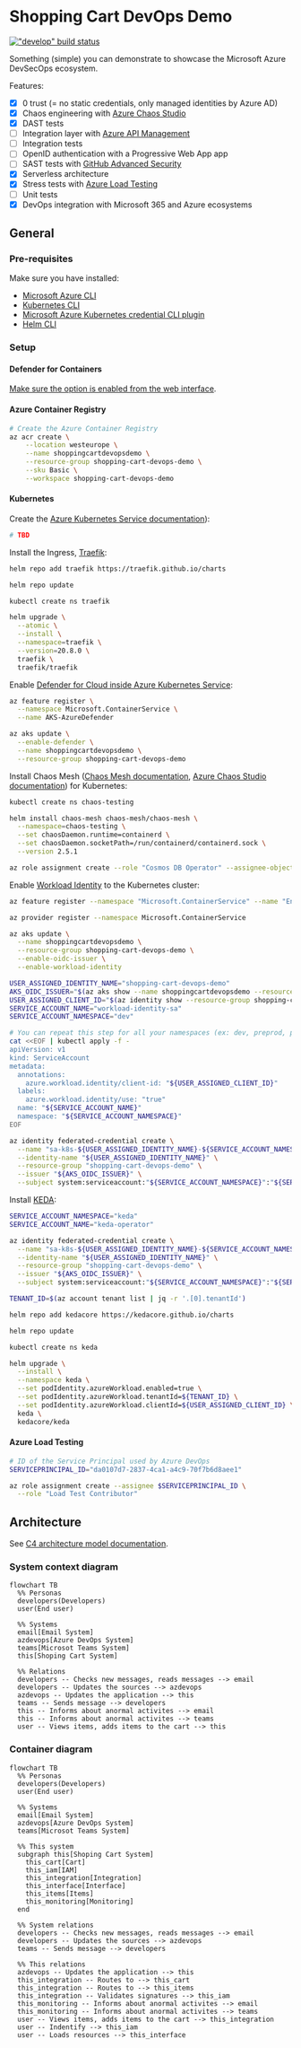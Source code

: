 # Shopping Cart DevOps Demo

[!["develop" build status](https://dev.azure.com/shopping-cart-devops-demo/shopping-cart-devops-demo/_apis/build/status/clemlesne.shopping-cart-devops-demo?branchName=develop)](https://dev.azure.com/shopping-cart-devops-demo/shopping-cart-devops-demo/_build/latest?definitionId=1&branchName=develop)

Something (simple) you can demonstrate to showcase the Microsoft Azure DevSecOps ecosystem.

Features:

- [x] 0 trust (= no static credentials, only managed identities by Azure AD)
- [x] Chaos engineering with [Azure Chaos Studio](https://azure.microsoft.com/en-us/products/chaos-studio/)
- [x] DAST tests
- [ ] Integration layer with [Azure API Management](https://azure.microsoft.com/en-us/products/api-management)
- [ ] Integration tests
- [ ] OpenID authentication with a Progressive Web App app
- [ ] SAST tests with [GitHub Advanced Security](https://docs.azdevops.com/en/get-started/learning-about-azdevops/about-azdevops-advanced-security)
- [x] Serverless architecture
- [x] Stress tests with [Azure Load Testing](https://azure.microsoft.com/en-us/products/load-testing)
- [ ] Unit tests
- [x] DevOps integration with Microsoft 365 and Azure ecosystems

## General

### Pre-requisites

Make sure you have installed:

- [Microsoft Azure CLI](https://azdevops.com/Azure/azure-cli)
- [Kubernetes CLI](https://azdevops.com/kubernetes/kubectl)
- [Microsoft Azure Kubernetes credential CLI plugin](https://azdevops.com/Azure/kubelogin)
- [Helm CLI](https://azdevops.com/helm/helm)

### Setup

#### Defender for Containers

[Make sure the option is enabled from the web interface](https://learn.microsoft.com/en-us/azure/defender-for-cloud/defender-for-containers-enable?tabs=aks-deploy-portal%2Ck8s-deploy-asc%2Ck8s-verify-asc%2Ck8s-remove-arc%2Caks-removeprofile-api&pivots=defender-for-container-aks#enable-the-plan).

#### Azure Container Registry

```bash
# Create the Azure Container Registry
az acr create \
    --location westeurope \
    --name shoppingcartdevopsdemo \
    --resource-group shopping-cart-devops-demo \
    --sku Basic \
    --workspace shopping-cart-devops-demo
```

#### Kubernetes

Create the [Azure Kubernetes Service documentation](https://learn.microsoft.com/en-us/azure/aks)):

```bash
# TBD
```

Install the Ingress, [Traefik](https://traefik.io/):

```bash
helm repo add traefik https://traefik.github.io/charts

helm repo update

kubectl create ns traefik

helm upgrade \
  --atomic \
  --install \
  --namespace=traefik \
  --version=20.8.0 \
  traefik \
  traefik/traefik
```

Enable [Defender for Cloud inside Azure Kubernetes Service](https://learn.microsoft.com/en-us/azure/defender-for-cloud/defender-for-containers-enable?tabs=k8s-deploy-cli%2Ck8s-deploy-asc%2Ck8s-verify-asc%2Ck8s-remove-arc%2Caks-removeprofile-api&pivots=defender-for-container-aks#use-azure-cli-to-deploy-the-defender-extension):

```bash
az feature register \
  --namespace Microsoft.ContainerService \
  --name AKS-AzureDefender

az aks update \
  --enable-defender \
  --name shoppingcartdevopsdemo \
  --resource-group shopping-cart-devops-demo
```

Install Chaos Mesh ([Chaos Mesh documentation](https://chaos-mesh.org/docs/production-installation-using-helm/#verify-the-installation), [Azure Chaos Studio documentation](https://learn.microsoft.com/en-us/azure/chaos-studio/chaos-studio-tutorial-aks-portal#set-up-chaos-mesh-on-your-aks-cluster)) for Kubernetes:

```bash
kubectl create ns chaos-testing

helm install chaos-mesh chaos-mesh/chaos-mesh \
  --namespace=chaos-testing \
  --set chaosDaemon.runtime=containerd \
  --set chaosDaemon.socketPath=/run/containerd/containerd.sock \
  --version 2.5.1

az role assignment create --role "Cosmos DB Operator" --assignee-object-id $EXPERIMENT_PRINCIPAL_ID --scope $RESOURCE_ID
```

Enable [Workload Identity](https://learn.microsoft.com/en-us/azure/aks/workload-identity-deploy-cluster) to the Kubernetes cluster:

```bash
az feature register --namespace "Microsoft.ContainerService" --name "EnableWorkloadIdentityPreview"

az provider register --namespace Microsoft.ContainerService

az aks update \
  --name shoppingcartdevopsdemo \
  --resource-group shopping-cart-devops-demo \
  --enable-oidc-issuer \
  --enable-workload-identity

USER_ASSIGNED_IDENTITY_NAME="shopping-cart-devops-demo"
AKS_OIDC_ISSUER="$(az aks show --name shoppingcartdevopsdemo --resource-group shopping-cart-devops-demo --query "oidcIssuerProfile.issuerUrl" -otsv)"
USER_ASSIGNED_CLIENT_ID="$(az identity show --resource-group shopping-cart-devops-demo --name "${USER_ASSIGNED_IDENTITY_NAME}" --query 'clientId' -otsv)"
SERVICE_ACCOUNT_NAME="workload-identity-sa"
SERVICE_ACCOUNT_NAMESPACE="dev"

# You can repeat this step for all your namespaces (ex: dev, preprod, prod)
cat <<EOF | kubectl apply -f -
apiVersion: v1
kind: ServiceAccount
metadata:
  annotations:
    azure.workload.identity/client-id: "${USER_ASSIGNED_CLIENT_ID}"
  labels:
    azure.workload.identity/use: "true"
  name: "${SERVICE_ACCOUNT_NAME}"
  namespace: "${SERVICE_ACCOUNT_NAMESPACE}"
EOF

az identity federated-credential create \
  --name "sa-k8s-${USER_ASSIGNED_IDENTITY_NAME}-${SERVICE_ACCOUNT_NAMESPACE}-${SERVICE_ACCOUNT_NAME}" \
  --identity-name "${USER_ASSIGNED_IDENTITY_NAME}" \
  --resource-group "shopping-cart-devops-demo" \
  --issuer "${AKS_OIDC_ISSUER}" \
  --subject system:serviceaccount:"${SERVICE_ACCOUNT_NAMESPACE}":"${SERVICE_ACCOUNT_NAME}"
```

Install [KEDA](https://keda.sh/docs/2.9/deploy/):

```bash
SERVICE_ACCOUNT_NAMESPACE="keda"
SERVICE_ACCOUNT_NAME="keda-operator"

az identity federated-credential create \
  --name "sa-k8s-${USER_ASSIGNED_IDENTITY_NAME}-${SERVICE_ACCOUNT_NAMESPACE}-${SERVICE_ACCOUNT_NAME}" \
  --identity-name "${USER_ASSIGNED_IDENTITY_NAME}" \
  --resource-group "shopping-cart-devops-demo" \
  --issuer "${AKS_OIDC_ISSUER}" \
  --subject system:serviceaccount:"${SERVICE_ACCOUNT_NAMESPACE}":"${SERVICE_ACCOUNT_NAME}"

TENANT_ID=$(az account tenant list | jq -r '.[0].tenantId')

helm repo add kedacore https://kedacore.github.io/charts

helm repo update

kubectl create ns keda

helm upgrade \
  --install \
  --namespace keda \
  --set podIdentity.azureWorkload.enabled=true \
  --set podIdentity.azureWorkload.tenantId=${TENANT_ID} \
  --set podIdentity.azureWorkload.clientId=${USER_ASSIGNED_CLIENT_ID} \
  keda \
  kedacore/keda
```

#### Azure Load Testing

```bash
# ID of the Service Principal used by Azure DevOps
SERVICEPRINCIPAL_ID="da0107d7-2837-4ca1-a4c9-70f7b6d8aee1"

az role assignment create --assignee $SERVICEPRINCIPAL_ID \
  --role "Load Test Contributor"
```

## Architecture

See [C4 architecture model documentation](https://c4model.com).

### System context diagram

```mermaid
flowchart TB
  %% Personas
  developers(Developers)
  user(End user)

  %% Systems
  email[Email System]
  azdevops[Azure DevOps System]
  teams[Microsot Teams System]
  this[Shoping Cart System]

  %% Relations
  developers -- Checks new messages, reads messages --> email
  developers -- Updates the sources --> azdevops
  azdevops -- Updates the application --> this
  teams -- Sends message --> developers
  this -- Informs about anormal activites --> email
  this -- Informs about anormal activites --> teams
  user -- Views items, adds items to the cart --> this
```

### Container diagram

```mermaid
flowchart TB
  %% Personas
  developers(Developers)
  user(End user)

  %% Systems
  email[Email System]
  azdevops[Azure DevOps System]
  teams[Microsot Teams System]

  %% This system
  subgraph this[Shoping Cart System]
    this_cart[Cart]
    this_iam[IAM]
    this_integration[Integration]
    this_interface[Interface]
    this_items[Items]
    this_monitoring[Monitoring]
  end

  %% System relations
  developers -- Checks new messages, reads messages --> email
  developers -- Updates the sources --> azdevops
  teams -- Sends message --> developers

  %% This relations
  azdevops -- Updates the application --> this
  this_integration -- Routes to --> this_cart
  this_integration -- Routes to --> this_items
  this_integration -- Validates signatures --> this_iam
  this_monitoring -- Informs about anormal activites --> email
  this_monitoring -- Informs about anormal activites --> teams
  user -- Views items, adds items to the cart --> this_integration
  user -- Indentify --> this_iam
  user -- Loads resources --> this_interface
```
